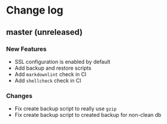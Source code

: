 # Change log

## master (unreleased)

### New Features

* SSL configuration is enabled by default
* Add backup and restore scripts
* Add `markdownlint` check in CI
* Add `shellcheck` check in CI

### Changes

* Fix create backup script to really use `gzip`
* Fix create backup script to created backup for non-clean db
